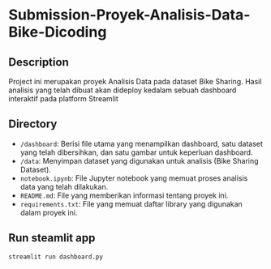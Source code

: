 # Submission-Proyek-Analisis-Data-Bike-Dicoding

## Description

Project ini merupakan proyek Analisis Data pada dataset Bike Sharing. Hasil analisis yang telah dibuat akan dideploy kedalam sebuah dashboard interaktif pada platform Streamlit

## Directory

- `/dashboard`: Berisi file utama yang menampilkan dashboard, satu dataset yang telah dibersihkan, dan satu gambar untuk keperluan dashboard.
- `/data`: Menyimpan dataset yang digunakan untuk analisis (Bike Sharing Dataset).
- `notebook.ipynb`: File Jupyter notebook yang memuat proses analisis data yang telah dilakukan.
- `README.md`: File yang memberikan informasi tentang proyek ini.
- `requirements.txt`: File yang memuat daftar library yang digunakan dalam proyek ini.

## Run steamlit app
```
streamlit run dashboard.py
```

